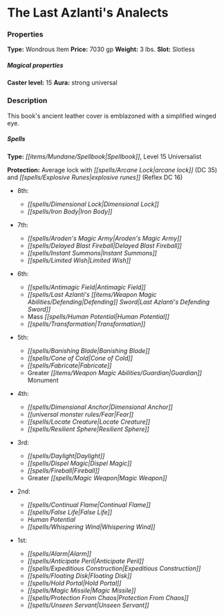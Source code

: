 ﻿---
Title: "The Last Azlanti's Analects"
Type: "Wondrous Item"
Price: "7030 gp"
Weight: "3 lbs."
Slot: "Slotless"
Caster level: "15"
Aura: "strong universal"
Description: |
  "This book's ancient leather cover is emblazoned with a simplified winged eye.
  ### Spells
  **Type:** Spellbook, Level 15 Universalist
  **Protection:** Average lock with arcane lock (DC 35) and _explosive runes_ (Reflex DC 16)
  ### Ritual
  **Efficient Creator (Su):** You can spend this boon to use the magic item creation rules to create items with the Craft skill for one day. When doing this, your material costs are equal to half the final value of the item crafted (rather than the normal 1/3 of the cost for using the Craft skill). You can craft items with a cost greater than 1,000 gp by expending this boon over successive days, in the same way magic items with a cost over 1,000 gp can be crafted over multiple days. You otherwise follow all the rules and options for magic item creations."
Crafting cost: "3515 gp"
Sources: "['Arcane Anthology']"
---

# The Last Azlanti's Analects

### Properties

**Type:** Wondrous Item **Price:** 7030 gp **Weight:** 3 lbs. **Slot:** Slotless

##### Magical properties

**Caster level:** 15 **Aura:** strong universal

### Description

This book's ancient leather cover is emblazoned with a simplified winged eye.

##### Spells

**Type:** _[[items/Mundane/Spellbook|Spellbook]]_, Level 15 Universalist

**Protection:** Average lock with _[[spells/Arcane Lock|arcane lock]]_ (DC 35) and _[[spells/Explosive Runes|explosive runes]]_ (Reflex DC 16)

* 8th:
  * _[[spells/Dimensional Lock|Dimensional Lock]]_
  * _[[spells/Iron Body|Iron Body]]_


* 7th:
  * _[[spells/Aroden's Magic Army|Aroden's Magic Army]]_
  * _[[spells/Delayed Blast Fireball|Delayed Blast Fireball]]_
  * _[[spells/Instant Summons|Instant Summons]]_
  * _[[spells/Limited Wish|Limited Wish]]_


* 6th:
  * _[[spells/Antimagic Field|Antimagic Field]]_
  * _[[spells/Last Azlanti's _[[items/Weapon Magic Abilities/Defending|Defending]]_ Sword|Last Azlanti's _Defending_ Sword]]_
  * Mass _[[spells/Human Potential|Human Potential]]_
  * _[[spells/Transformation|Transformation]]_


* 5th:
  * _[[spells/Banishing Blade|Banishing Blade]]_
  * _[[spells/Cone of Cold|Cone of Cold]]_
  * _[[spells/Fabricate|Fabricate]]_
  * Greater _[[items/Weapon Magic Abilities/Guardian|Guardian]]_ Monument


* 4th:
  * _[[spells/Dimensional Anchor|Dimensional Anchor]]_
  * _[[universal monster rules/Fear|Fear]]_
  * _[[spells/Locate Creature|Locate Creature]]_
  * _[[spells/Resilient Sphere|Resilient Sphere]]_


* 3rd:
  * _[[spells/Daylight|Daylight]]_
  * _[[spells/Dispel Magic|Dispel Magic]]_
  * _[[spells/Fireball|Fireball]]_
  * Greater _[[spells/Magic Weapon|Magic Weapon]]_


* 2nd:
  * _[[spells/Continual Flame|Continual Flame]]_
  * _[[spells/False Life|False Life]]_
  * _Human Potential_
  * _[[spells/Whispering Wind|Whispering Wind]]_


* 1st:
  * _[[spells/Alarm|Alarm]]_
  * _[[spells/Anticipate Peril|Anticipate Peril]]_
  * _[[spells/Expeditious Construction|Expeditious Construction]]_
  * _[[spells/Floating Disk|Floating Disk]]_
  * _[[spells/Hold Portal|Hold Portal]]_
  * _[[spells/Magic Missile|Magic Missile]]_
  * _[[spells/Protection From Chaos|Protection From Chaos]]_
  * _[[spells/Unseen Servant|Unseen Servant]]_